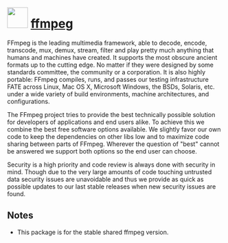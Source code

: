 # <img src="ffmpeg.svg" width="48" height="48"/> [ffmpeg](https://www.ffmpeg.org/)

FFmpeg is the leading multimedia framework, able to decode, encode, transcode, mux, demux, stream, filter and play pretty much anything that humans and machines have created. It supports the most obscure ancient formats up to the cutting edge. No matter if they were designed by some standards committee, the community or a corporation. It is also highly portable: FFmpeg compiles, runs, and passes our testing infrastructure FATE across Linux, Mac OS X, Microsoft Windows, the BSDs, Solaris, etc. under a wide variety of build environments, machine architectures, and configurations.

The FFmpeg project tries to provide the best technically possible solution for developers of applications and end users alike. To achieve this we combine the best free software options available. We slightly favor our own code to keep the dependencies on other libs low and to maximize code sharing between parts of FFmpeg. Wherever the question of "best" cannot be answered we support both options so the end user can choose.

Security is a high priority and code review is always done with security in mind. Though due to the very large amounts of code touching untrusted data security issues are unavoidable and thus we provide as quick as possible updates to our last stable releases when new security issues are found.

## Notes

* This package is for the stable shared ffmpeg version.
